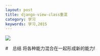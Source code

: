 ```yaml
---
layout: post
title: django-view-class重混
category: 学习
keywords: 学习,2015
---
```



![](http://7xnnj6.com1.z0.glb.clouddn.com/DetailView.png)


#　总结
将各种能力混合在一起形成新的能力!
